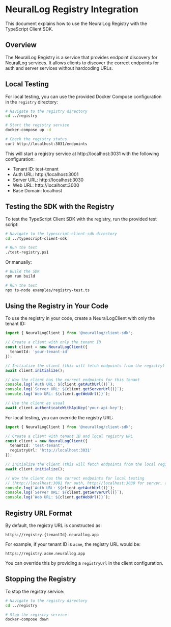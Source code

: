 # NeuralLog Registry Integration

This document explains how to use the NeuralLog Registry with the TypeScript Client SDK.

## Overview

The NeuralLog Registry is a service that provides endpoint discovery for NeuralLog services. It allows clients to discover the correct endpoints for auth and server services without hardcoding URLs.

## Local Testing

For local testing, you can use the provided Docker Compose configuration in the `registry` directory:

```bash
# Navigate to the registry directory
cd ../registry

# Start the registry service
docker-compose up -d

# Check the registry status
curl http://localhost:3031/endpoints
```

This will start a registry service at http://localhost:3031 with the following configuration:

- Tenant ID: test-tenant
- Auth URL: http://localhost:3001
- Server URL: http://localhost:3030
- Web URL: http://localhost:3000
- Base Domain: localhost

## Testing the SDK with the Registry

To test the TypeScript Client SDK with the registry, run the provided test script:

```bash
# Navigate to the typescript-client-sdk directory
cd ../typescript-client-sdk

# Run the test
./test-registry.ps1
```

Or manually:

```bash
# Build the SDK
npm run build

# Run the test
npx ts-node examples/registry-test.ts
```

## Using the Registry in Your Code

To use the registry in your code, create a NeuralLogClient with only the tenant ID:

```typescript
import { NeuralLogClient } from '@neurallog/client-sdk';

// Create a client with only the tenant ID
const client = new NeuralLogClient({
  tenantId: 'your-tenant-id'
});

// Initialize the client (this will fetch endpoints from the registry)
await client.initialize();

// Now the client has the correct endpoints for this tenant
console.log(`Auth URL: ${client.getAuthUrl()}`);
console.log(`Server URL: ${client.getServerUrl()}`);
console.log(`Web URL: ${client.getWebUrl()}`);

// Use the client as usual
await client.authenticateWithApiKey('your-api-key');
```

For local testing, you can override the registry URL:

```typescript
import { NeuralLogClient } from '@neurallog/client-sdk';

// Create a client with tenant ID and local registry URL
const client = new NeuralLogClient({
  tenantId: 'test-tenant',
  registryUrl: 'http://localhost:3031'
});

// Initialize the client (this will fetch endpoints from the local registry)
await client.initialize();

// Now the client has the correct endpoints for local testing
// (http://localhost:3001 for auth, http://localhost:3030 for server, and http://localhost:3000 for web)
console.log(`Auth URL: ${client.getAuthUrl()}`);
console.log(`Server URL: ${client.getServerUrl()}`);
console.log(`Web URL: ${client.getWebUrl()}`);
```

## Registry URL Format

By default, the registry URL is constructed as:

```
https://registry.{tenantId}.neurallog.app
```

For example, if your tenant ID is `acme`, the registry URL would be:

```
https://registry.acme.neurallog.app
```

You can override this by providing a `registryUrl` in the client configuration.

## Stopping the Registry

To stop the registry service:

```bash
# Navigate to the registry directory
cd ../registry

# Stop the registry service
docker-compose down
```
